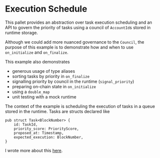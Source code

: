 # Execution Schedule

This pallet provides an abstraction over task execution scheduling and an API to govern the priority of tasks using
a council of `AccountId`s stored in runtime storage.

Although we could add more nuanced governance to the `Council`, the purpose of this example is to
demonstrate how and when to use `on_initialize` and `on_finalize`.

This example also demonstrates

-   generous usage of type aliases
-   sorting tasks by priority in `on_finalize`
-   signalling priority by council in the runtime (`signal_priority`)
-   preparing on-chain state in `on_initialize`
-   using a `double_map`
-   unit testing with a mock runtime

The context of the example is scheduling the execution of tasks in a queue stored in the runtime.
Tasks are structs declared like

```rust, ignore
pub struct Task<BlockNumber> {
    id: TaskId,
    priority_score: PriorityScore,
    proposed_at: Timestamp,
    expected_execution: BlockNumber,
}
```

I wrote more about this [here](../../../../src/testing/schedule.md).

